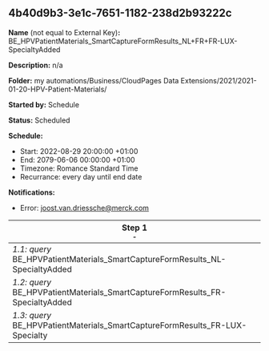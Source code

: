 ## 4b40d9b3-3e1c-7651-1182-238d2b93222c

**Name** (not equal to External Key)**:** BE_HPVPatientMaterials_SmartCaptureFormResults_NL+FR+FR-LUX-SpecialtyAdded

**Description:** n/a

**Folder:** my automations/Business/CloudPages Data Extensions/2021/2021-01-20-HPV-Patient-Materials/

**Started by:** Schedule

**Status:** Scheduled

**Schedule:**

* Start: 2022-08-29 20:00:00 +01:00
* End: 2079-06-06 00:00:00 +01:00
* Timezone: Romance Standard Time
* Recurrance: every day until end date

**Notifications:**

* Error: joost.van.driessche@merck.com

| Step 1<br>_<small>-</small>_ |
| --- |
| _1.1: query_<br>BE_HPVPatientMaterials_SmartCaptureFormResults_NL-SpecialtyAdded |
| _1.2: query_<br>BE_HPVPatientMaterials_SmartCaptureFormResults_FR-SpecialtyAdded |
| _1.3: query_<br>BE_HPVPatientMaterials_SmartCaptureFormResults_FR-LUX-Specialty |
